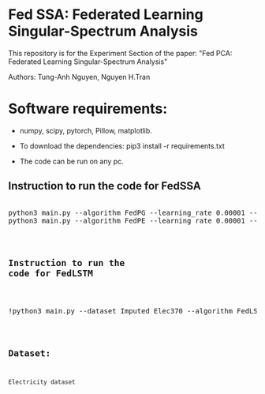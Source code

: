 # Fed SSA: Federated Learning Singular-Spectrum Analysis
This repository is for the Experiment Section of the paper: "Fed PCA: Federated Learning Singular-Spectrum Analysis"

Authors: Tung-Anh Nguyen, Nguyen H.Tran
# Software requirements:
- numpy, scipy, pytorch, Pillow, matplotlib.

- To download the dependencies: pip3 install -r requirements.txt

- The code can be run on any pc.
## Instruction to run the code for FedSSA

<pre></code>
python3 main.py --algorithm FedPG --learning_rate 0.00001 --dataset Elec20 --num_global_iters 100 --window 80 --dim 80 --subusers 0.1 --local_epochs 30
python3 main.py --algorithm FedPE --learning_rate 0.00001 --dataset Elec20 --num_global_iters 100 --window 80 --dim 80 --subusers 0.1 --local_epochs 30
<code></pre>

## Instruction to run the code for FedLSTM

<pre></code>
!python3 main.py --dataset Imputed_Elec370 --algorithm FedLSTM --batch_size 64 --learning_rate 0.001 --subusers 0.1 --num_global_iters 100 --local_epochs 2
<code></pre>
## Dataset:
Electricity dataset